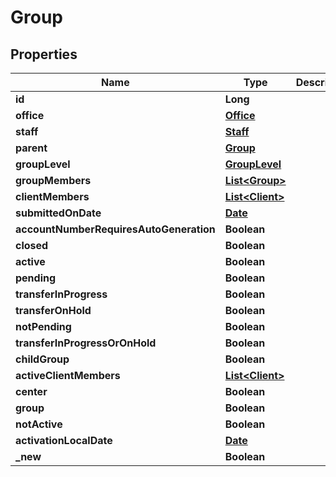 

# Group

## Properties

Name | Type | Description | Notes
------------ | ------------- | ------------- | -------------
**id** | **Long** |  |  [optional]
**office** | [**Office**](Office.md) |  |  [optional]
**staff** | [**Staff**](Staff.md) |  |  [optional]
**parent** | [**Group**](Group.md) |  |  [optional]
**groupLevel** | [**GroupLevel**](GroupLevel.md) |  |  [optional]
**groupMembers** | [**List&lt;Group&gt;**](Group.md) |  |  [optional]
**clientMembers** | [**List&lt;Client&gt;**](Client.md) |  |  [optional]
**submittedOnDate** | [**Date**](Date.md) |  |  [optional]
**accountNumberRequiresAutoGeneration** | **Boolean** |  |  [optional]
**closed** | **Boolean** |  |  [optional]
**active** | **Boolean** |  |  [optional]
**pending** | **Boolean** |  |  [optional]
**transferInProgress** | **Boolean** |  |  [optional]
**transferOnHold** | **Boolean** |  |  [optional]
**notPending** | **Boolean** |  |  [optional]
**transferInProgressOrOnHold** | **Boolean** |  |  [optional]
**childGroup** | **Boolean** |  |  [optional]
**activeClientMembers** | [**List&lt;Client&gt;**](Client.md) |  |  [optional]
**center** | **Boolean** |  |  [optional]
**group** | **Boolean** |  |  [optional]
**notActive** | **Boolean** |  |  [optional]
**activationLocalDate** | [**Date**](Date.md) |  |  [optional]
**_new** | **Boolean** |  |  [optional]



